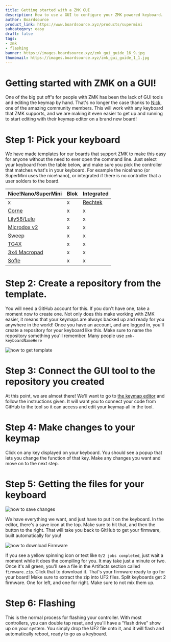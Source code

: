 ```yaml
---
title: Getting started with a ZMK GUI
description: How to use a GUI to configure your ZMK powered keyboard.
author: Boardsource
product_link: https://www.boardsource.xyz/products/supermini
subcategory: easy
draft: false
tags: 
- zmk
- flashing
banner: https://images.boardsource.xyz/zmk_gui_guide_16_9.jpg
thumbnail: https://images.boardsource.xyz/zmk_gui_guide_1_1.jpg
---
```


# Getting started with ZMK on a GUI!

One of the big put off's for people with ZMK has been the lack of GUI tools and
editing the keymap by hand. That's no longer the case thanks to
[Nick](https://github.com/nickcoutsos), one of the amazing community members.
This will work with any keyboard that ZMK supports, and we are making it even
easier to get up and running to start editing with their keymap editor on a
brand new board!

# Step 1: Pick your keyboard

We have made templates for our boards that support ZMK to make this easy for
anyone without the need to ever open the command line. Just select your keyboard
from the table below, and make sure you pick the controller that matches what's
in your keyboard. For example the nice!nano (or SuperMini uses the nice!nano),
or integrated if there is no controller that a user solders to the board.

| Nice!Nano/SuperMini                                                       | Blok | Integrated |
|---------------------------------------------------------------------------|------|------------|
| x            |   x   |     [Rechtek](https://github.com/boardsource/Rechtek_zmk_config)       |
| [Corne](https://github.com/boardsource/zmk-config_corne_nnv2)             |   x   |     x       |
| [Lily58/Lulu](https://github.com/boardsource/zmk-config_lily58_nnv2)      |   x   |     x       |
| [Microdox v2](https://github.com/boardsource/zmk-config_microdoxv2_nnv2)  |   x   |     x       |
| [Sweep](https://github.com/boardsource/zmk-config_sweep_nnv2)             |   x   |     x       |
| [TG4X](https://github.com/boardsource/zmk-config_tg4x_nnv2)               |   x   |     x       |
| [3x4 Macropad](https://github.com/boardsource/zmk-config_3x4_nnv2)        |   x   |     x       |
| [Sofle](https://github.com/boardsource/zmk-config_sofle_nnv2)             |   x   |     x       |

# Step 2: Create a repository from the template.

You will need a GitHub account for this. If you don't have one, take a moment
now to create one. Not only does this make working with ZMK easier, it means
that your keymaps are always backed up and ready for you anywhere in the world!
Once you have an account, and are logged in, you'll create a repository for your
keyboard like this. Make sure to name the repository something you'll remember.
Many people use `zmk-keyboardNameHere`

![how to get template](https://images.boardsource.xyz/template%20how%20to.png)

# Step 3: Connect the GUI tool to the repository you created

At this point, we are almost there! We'll want to go to [the keymap
editor](https://nickcoutsos.github.io/keymap-editor/) and follow the
instructions given. It will want you to connect your code from GitHub to the
tool so it can access and edit your keymap all in the tool.

# Step 4: Make changes to your keymap
Click on any key displayed on your keyboard. You should see a popup that lets you change the function of that key. Make any changes you want and move on to the next step.

# Step 5: Getting the files for your keyboard

![how to save changes](https://images.boardsource.xyz/signal-2023-10-20-120918_002.png)

We have everything we want, and just have to put it on the keyboard. 
In the editor, there's a save icon at the top. Make sure to hit that, and then
the button to the right. That will take you back to GitHub to get your firmware,
built automatically for you!

![how to download Firmware](https://images.boardsource.xyz/signal-2023-10-20-120918_003.png)

If you see a yellow spinning icon or text like `0/2
jobs completed`, just wait a moment while it does the compiling for you. It may
take just a minute or two. Once it's all green, you'll see a file in the
Artifacts section called `firmware.zip`. Click that to download it. That's 
your firmware ready to go for your board! Make sure to extract the zip into
UF2 files. Split keyboards get 2 firmware. One for left, and one for right.
Make sure to not mix them up.

# Step 6: Flashing

This is the normal process for flashing your controller. With most controllers,
you can double tap reset, and you'll have a "flash drive" show up on your
system. You simply drop the UF2 file onto it, and it will flash and
automatically reboot, ready to go as a keyboard.
